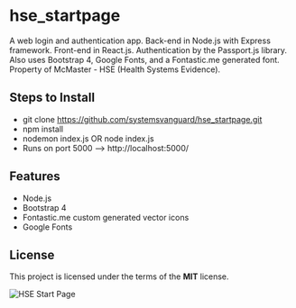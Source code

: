 # hse_startpage
A web login and authentication app.  Back-end in Node.js with Express framework.  Front-end in React.js.  Authentication by the Passport.js library. Also uses Bootstrap 4, Google Fonts, and a Fontastic.me generated font.  Property of McMaster - HSE (Health Systems Evidence).

## Steps to Install
- git clone https://github.com/systemsvanguard/hse_startpage.git 
- npm install
- nodemon index.js OR node index.js 
- Runs on port 5000 --> http://localhost:5000/


## Features
- Node.js
- Bootstrap 4
- Fontastic.me custom generated vector icons
- Google Fonts


## License
This project is licensed under the terms of the **MIT** license.

![HSE Start Page](http://ryanhunter.org/portfolio/hse_homepage.png)


